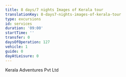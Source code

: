 ```yaml
---
title: 8 days/7 nights Images of Kerala tour
translationKey: 8-days7-nights-images-of-kerala-tour
type: excursions
id: services
duration: '09:00'
startTime: ''
transfer: 0
daysOfOperation: 127
vehicle: 1
guide: 0
dayAtLeisure: 0
---
```

Kerala Adventures Pvt Ltd